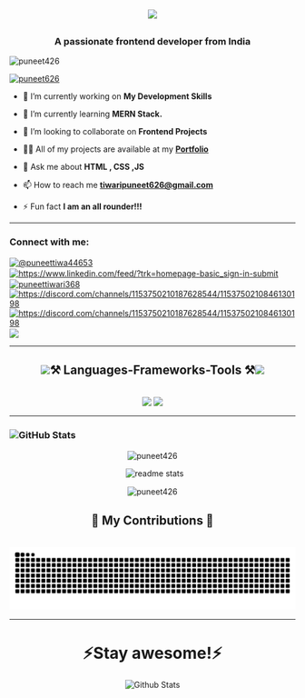 
<h1 align="center">
    <img src="https://readme-typing-svg.herokuapp.com/?font=Righteous&size=35&center=true&vCenter=true&width=500&height=70&duration=4000&lines=Hi+There!+👋;+I'm+Puneet+Tiwari!;" />
</h1>
<h3 align="center">A passionate frontend developer from India</h3>
<img align ="Right" src="git.gif" alt="">
<p align="left"> <img src="https://komarev.com/ghpvc/?username=puneet426&label=Profile%20views&color=ff47b2&style=plastic" alt="puneet426" /> </p>

<p align="left"> <a href="https://twitter.com/puneet626" target="blank"><img src="https://img.shields.io/twitter/follow/puneet626?logo=twitter&style=for-the-badge" alt="puneet626" /></a> </p>


- 🔭 I’m currently working on **My Development Skills**

- 🌱 I’m currently learning **MERN Stack.**

- 👯 I’m looking to collaborate on **Frontend Projects**

- 👨‍💻 All of my projects are available at my <a href="https://666c4bdce040515a889de420--brilliant-mermaid-2abd53.netlify.app/" target="_blank">**Portfolio**
 </a>

- 💬 Ask me about **HTML , CSS ,JS**

- 📫 How to reach me **tiwaripuneet626@gmail.com**

- ⚡ Fun fact **I am an all rounder!!!**
<hr>


<h3 align="left">Connect with me:</h3>
<p align="left">
<a href="https://x.com/Puneet626" target="blank"><img align="center" src="https://raw.githubusercontent.com/rahuldkjain/github-profile-readme-generator/master/src/images/icons/Social/twitter.svg" alt="@puneettiwa44653" height="30" width="40" /></a>
<a href="https://www.linkedin.com/feed/?trk=homepage-basic_sign-in-submit" target="blank"><img align="center" src="https://raw.githubusercontent.com/rahuldkjain/github-profile-readme-generator/master/src/images/icons/Social/linked-in-alt.svg" alt="https://www.linkedin.com/feed/?trk=homepage-basic_sign-in-submit" height="30" width="40" /></a>
<a href="https://instagram.com/puneettiwari368" target="blank"><img align="center" src="https://raw.githubusercontent.com/rahuldkjain/github-profile-readme-generator/master/src/images/icons/Social/instagram.svg" alt="puneettiwari368" height="30" width="40" /></a>
<a href="https://discord.com/channels/1153750210187628544/1153750210846130198" target="blank"><img align="center" src="https://raw.githubusercontent.com/rahuldkjain/github-profile-readme-generator/master/src/images/icons/Social/discord.svg" alt="https://discord.com/channels/1153750210187628544/1153750210846130198" height="30" width="40" /></a>
<a href="https://leetcode.com/u/puneet426/" target="blank"><img align="center" src="https://cdn.iconscout.com/icon/free/png-256/free-leetcode-3628885-3030025.png" alt="https://discord.com/channels/1153750210187628544/1153750210846130198" height="30" width="40" /></a>
<a href="https://666c4bdce040515a889de420--brilliant-mermaid-2abd53.netlify.app/" target="_blank">
    <img  align="center" src="https://img.shields.io/badge/Portfolio-FF5722?style=for-the-badge&logo=todoist&logoColor=white" target="_blank" /> </a>    
<hr>
<h2 align="center" align-item="centre"><img src="https://camo.githubusercontent.com/391fb8405ead836a240fed11c00bcf3c5ba8d009ffa2edba3107ad18a5df06d1/68747470733a2f2f6769746875622d70726f64756374696f6e2d757365722d61737365742d3632313064662e73332e616d617a6f6e6177732e636f6d2f37333939333737352f3238333932393631342d37643038336534622d386330342d346339342d623939362d3038356539376339613661302e676966" width="40px">⚒️ Languages-Frameworks-Tools ⚒️<img src="https://camo.githubusercontent.com/391fb8405ead836a240fed11c00bcf3c5ba8d009ffa2edba3107ad18a5df06d1/68747470733a2f2f6769746875622d70726f64756374696f6e2d757365722d61737365742d3632313064662e73332e616d617a6f6e6177732e636f6d2f37333939333737352f3238333932393631342d37643038336534622d386330342d346339342d623939362d3038356539376339613661302e676966" width="40px"></h2>
<br/>
<div align="center">
    <img src="https://skillicons.dev/icons?i=html,css,javascript,react,vscode,github,figma,tailwind,git,cpp" />
    <img src="https://skillicons.dev/icons?i=nodejs,python,express,mongodb,c,nextjs,mysql," /><br>
</div>

<hr>
<h3 align="left"><img src = "https://github-production-user-asset-6210df.s3.amazonaws.com/73993775/283932715-9307f2e9-03b3-4b2f-afc4-17f425b4a8ab.gif" width = "30px">GitHub Stats</h3>
<p align="center"><img align="center" src="https://github-readme-stats.vercel.app/api/top-langs?username=puneet426&show_icons=true&theme=highcontrast&locale=en&layout=compact" alt="puneet426" /></p>

<p align="center">&nbsp; <img src="https://github-readme-stats-salesp07.vercel.app/api?username=puneet426&count_private=true&show_icons=true&theme=highcontrast&rank_icon=github&border_radius=10" alt="readme stats" /></p>

<p align="center"><img align="center" src="https://github-readme-streak-stats.herokuapp.com/?user=puneet426&theme=highcontrast" alt="puneet426" /></p>
 <div align="center">
       <h2>🐍 My Contributions 🐍</h2>
       <br>
       <img alt="snake eating my contributions" src="https://raw.githubusercontent.com/puneet426/puneet426/output/github-contribution-grid-snake.svg" />
<hr>

<h1 align='center'>⚡️Stay awesome!⚡️</h1>

<p align="center">
       <img src="https://raw.githubusercontent.com/mayhemantt/mayhemantt/Update/svg/Bottom.svg" alt="Github Stats" />
</p>
